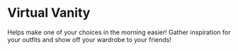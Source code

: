 # Virtual Vanity
Helps make one of your choices in the morning easier! Gather inspiration for your outfits and show off your wardrobe to your friends!
